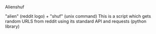 Alienshuf

"alien" (reddit logo) + "shuf" (unix command)
This is a script which gets random URLS from reddit using its standard API and requests (python library)
